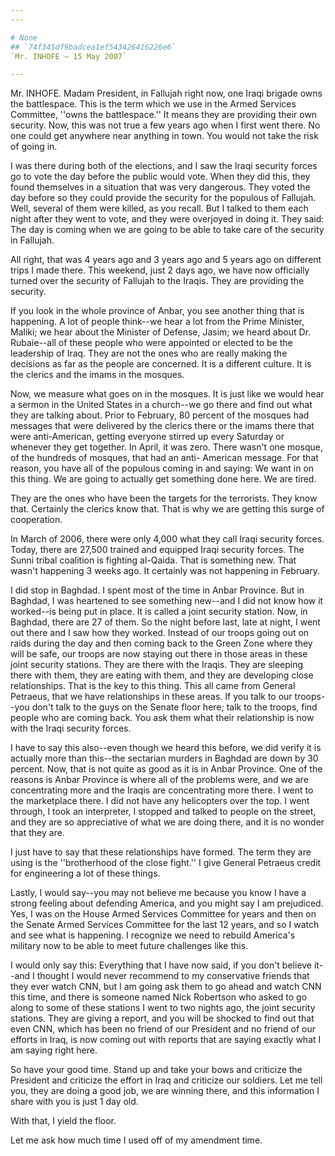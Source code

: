 ```yaml
---
---

# None
## `74f345df9badcea1ef543426416226e6`
`Mr. INHOFE — 15 May 2007`

---
```



Mr. INHOFE. Madam President, in Fallujah right now, one Iraqi brigade 
owns the battlespace. This is the term which we use in the Armed 
Services Committee, ''owns the battlespace.'' It means they are 
providing their own security. Now, this was not true a few years ago 
when I first went there. No one could get anywhere near anything in 
town. You would not take the risk of going in.

I was there during both of the elections, and I saw the Iraqi 
security forces go to vote the day before the public would vote. When 
they did this, they found themselves in a situation that was very 
dangerous. They voted the day before so they could provide the security 
for the populous of Fallujah. Well, several of them were killed, as you 
recall. But I talked to them each night after they went to vote, and 
they were overjoyed in doing it. They said: The day is coming when we 
are going to be able to take care of the security in Fallujah.

All right, that was 4 years ago and 3 years ago and 5 years ago on 
different trips I made there. This weekend, just 2 days ago, we have 
now officially turned over the security of Fallujah to the Iraqis. They 
are providing the security.

If you look in the whole province of Anbar, you see another thing 
that is happening. A lot of people think--we hear a lot from the Prime 
Minister, Maliki; we hear about the Minister of Defense, Jasim; we 
heard about Dr. Rubaie--all of these people who were appointed or 
elected to be the leadership of Iraq. They are not the ones who are 
really making the decisions as far as the people are concerned. It is a 
different culture. It is the clerics and the imams in the mosques.

Now, we measure what goes on in the mosques. It is just like we would 
hear a sermon in the United States in a church--we go there and find 
out what they are talking about. Prior to February, 80 percent of the 
mosques had messages that were delivered by the clerics there or the 
imams there that were anti-American, getting everyone stirred up 
every Saturday or whenever they get together. In April, it was zero. 
There wasn't one mosque, of the hundreds of mosques, that had an anti-
American message. For that reason, you have all of the populous coming 
in and saying: We want in on this thing. We are going to actually get 
something done here. We are tired.


They are the ones who have been the targets for the terrorists. They 
know that. Certainly the clerics know that. That is why we are getting 
this surge of cooperation.

In March of 2006, there were only 4,000 what they call Iraqi security 
forces. Today, there are 27,500 trained and equipped Iraqi security 
forces. The Sunni tribal coalition is fighting al-Qaida. That is 
something new. That wasn't happening 3 weeks ago. It certainly was not 
happening in February.

I did stop in Baghdad. I spent most of the time in Anbar Province. 
But in Baghdad, I was heartened to see something new--and I did not 
know how it worked--is being put in place. It is called a joint 
security station. Now, in Baghdad, there are 27 of them. So the night 
before last, late at night, I went out there and I saw how they worked. 
Instead of our troops going out on raids during the day and then coming 
back to the Green Zone where they will be safe, our troops are now 
staying out there in those areas in these joint security stations. They 
are there with the Iraqis. They are sleeping there with them, they are 
eating with them, and they are developing close relationships. That is 
the key to this thing. This all came from General Petraeus, that we 
have relationships in these areas. If you talk to our troops--you don't 
talk to the guys on the Senate floor here; talk to the troops, find 
people who are coming back. You ask them what their relationship is now 
with the Iraqi security forces.

I have to say this also--even though we heard this before, we did 
verify it is actually more than this--the sectarian murders in Baghdad 
are down by 30 percent. Now, that is not quite as good as it is in 
Anbar Province. One of the reasons is Anbar Province is where all of 
the problems were, and we are concentrating more and the Iraqis are 
concentrating more there. I went to the marketplace there. I did not 
have any helicopters over the top. I went through, I took an 
interpreter, I stopped and talked to people on the street, and they are 
so appreciative of what we are doing there, and it is no wonder that 
they are.

I just have to say that these relationships have formed. The term 
they are using is the ''brotherhood of the close fight.'' I give 
General Petraeus credit for engineering a lot of these things.

Lastly, I would say--you may not believe me because you know I have a 
strong feeling about defending America, and you might say I am 
prejudiced. Yes, I was on the House Armed Services Committee for years 
and then on the Senate Armed Services Committee for the last 12 years, 
and so I watch and see what is happening. I recognize we need to 
rebuild America's military now to be able to meet future challenges 
like this.

I would only say this: Everything that I have now said, if you don't 
believe it--and I thought I would never recommend to my conservative 
friends that they ever watch CNN, but I am going ask them to go ahead 
and watch CNN this time, and there is someone named Nick Robertson who 
asked to go along to some of these stations I went to two nights ago, 
the joint security stations. They are giving a report, and you will be 
shocked to find out that even CNN, which has been no friend of our 
President and no friend of our efforts in Iraq, is now coming out with 
reports that are saying exactly what I am saying right here.

So have your good time. Stand up and take your bows and criticize the 
President and criticize the effort in Iraq and criticize our soldiers. 
Let me tell you, they are doing a good job, we are winning there, and 
this information I share with you is just 1 day old.



With that, I yield the floor.

Let me ask how much time I used off of my amendment time.